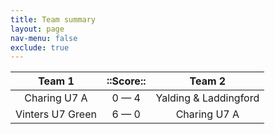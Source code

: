 ```yaml
---
title: Team summary
layout: page
nav-menu: false
exclude: true
---
```




|      Team 1      |  ::Score::  |        Team 2         |
|:----------------:|:-----------:|:---------------------:|
|   Charing U7 A   | 0 &mdash; 4 | Yalding & Laddingford |
| Vinters U7 Green | 6 &mdash; 0 |     Charing U7 A      |

 <br /><br /><br />